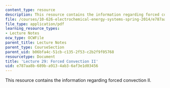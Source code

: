 ```yaml
---
content_type: resource
description: This resource contains the information regarding forced convection II.
file: /courses/10-626-electrochemical-energy-systems-spring-2014/e787aa8b689ba9134ab36af3e1d03456_MIT10_626S14_Lec29.pdf
file_type: application/pdf
learning_resource_types:
- Lecture Notes
ocw_type: OCWFile
parent_title: Lecture Notes
parent_type: CourseSection
parent_uid: b06bfa4c-51cb-c135-2f53-c2b2f9f05768
resourcetype: Document
title: 'Lecture 29: Forced Convection II'
uid: e787aa8b-689b-a913-4ab3-6af3e1d03456
---
```

This resource contains the information regarding forced convection II.

